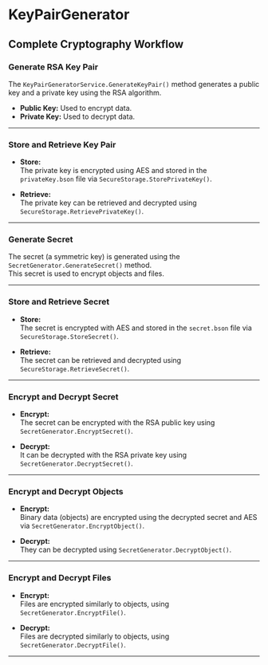 # KeyPairGenerator

## Complete Cryptography Workflow

### Generate RSA Key Pair
The `KeyPairGeneratorService.GenerateKeyPair()` method generates a public key and a private key using the RSA algorithm.

- **Public Key:** Used to encrypt data.
- **Private Key:** Used to decrypt data.

---

### Store and Retrieve Key Pair
- **Store:**  
  The private key is encrypted using AES and stored in the `privateKey.bson` file via `SecureStorage.StorePrivateKey()`.

- **Retrieve:**  
  The private key can be retrieved and decrypted using `SecureStorage.RetrievePrivateKey()`.

---

### Generate Secret
The secret (a symmetric key) is generated using the `SecretGenerator.GenerateSecret()` method.  
This secret is used to encrypt objects and files.

---

### Store and Retrieve Secret
- **Store:**  
  The secret is encrypted with AES and stored in the `secret.bson` file via `SecureStorage.StoreSecret()`.

- **Retrieve:**  
  The secret can be retrieved and decrypted using `SecureStorage.RetrieveSecret()`.

---

### Encrypt and Decrypt Secret
- **Encrypt:**  
  The secret can be encrypted with the RSA public key using `SecretGenerator.EncryptSecret()`.

- **Decrypt:**  
  It can be decrypted with the RSA private key using `SecretGenerator.DecryptSecret()`.

---

### Encrypt and Decrypt Objects
- **Encrypt:**  
  Binary data (objects) are encrypted using the decrypted secret and AES via `SecretGenerator.EncryptObject()`.

- **Decrypt:**  
  They can be decrypted using `SecretGenerator.DecryptObject()`.

---

### Encrypt and Decrypt Files
- **Encrypt:**  
  Files are encrypted similarly to objects, using `SecretGenerator.EncryptFile()`.

- **Decrypt:**  
  Files are decrypted similarly to objects, using `SecretGenerator.DecryptFile()`.

---